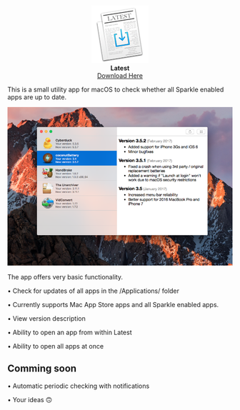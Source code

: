 <p align="center">
<img src="icon.png" alt="Latest Icon">
  <br>
  <b>Latest</b><br>
  <a href="https://max.codes/latest/Latest.zip">Download Here</a>
</p>

This is a small utility app for macOS to check whether all Sparkle enabled apps are up to date.

![](./latest.png)

The app offers very basic functionality.

• Check for updates of all apps in the /Applications/ folder

• Currently supports Mac App Store apps and all Sparkle enabled apps.

• View version description 

• Ability to open an app from within Latest

• Ability to open all apps at once

## Comming soon

• Automatic periodic checking with notifications

• Your ideas 🙃
